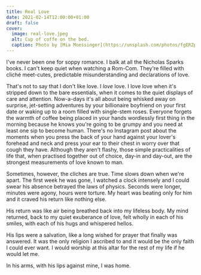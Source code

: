 ```yaml
---
title: Real Love
date: 2021-02-14T12:00:00+01:00
draft: false
cover:
  image: real-love.jpeg
  alt: Cup of coffe on the bed.
  caption: Photo by [Mia Moessinger](https://unsplash.com/photos/fgERZpY4m8k)
---
```

I've never been one for soppy romance. I balk at all the Nicholas Sparks
books. I can't keep quiet when watching a Rom-Com. They\'re filled with
cliché meet-cutes, predictable misunderstanding and declarations of
love.

That's not to say that I don't like love. I *love* love. I love love
when it\'s stripped down to the bare essentials, when it comes to the
quiet displays of care and attention. Now-a-days it's all about being
whisked away on surprise, jet-setting adventures by your billionaire
boyfriend on your first date or waking up to a room filled with
single-stem roses. Everyone forgets the warmth of coffee being placed in
your hands wordlessly first thing in the morning because he knows you're
going to be grumpy and you need at least one sip to become human.
There's no Instagram post about the moments when you press the back of
your hand against your lover's forehead and neck and press your ear to
their chest in worry over that cough they have. Although they aren't
flashy, those simple practicalities of life that, when practised
together out of choice, day-in and day-out, are the strongest
measurements of love known to man.

Sometimes, however, the cliches are true. Time slows down when we're
apart. The first week he was gone, I watched a clock intensely and I
could swear his absence betrayed the laws of physics. Seconds were
longer, minutes were agony, hours were torture. My heart was beating
only for him and it craved his return like nothing else.

His return was like air being breathed back into my lifeless body. My
mind returned, back to my quiet exuberance of love, felt wholly in each
of his smiles, with each of his hugs and whispered hellos.

His lips were a salvation, like a long wished for prayer that finally
was answered. It was the only religion I ascribed to and it would be the
only faith I could ever want. I would worship at this altar for the rest
of my life if he would let me.

In his arms, with his lips against mine, I was home.
